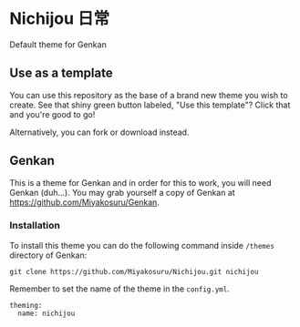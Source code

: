 # Nichijou 日常
Default theme for Genkan

## Use as a template
You can use this repository as the base of a brand new theme you wish to create. See that shiny green button labeled, "Use this template"? Click that and you're good to go!

Alternatively, you can fork or download instead.

## Genkan 
This is a theme for Genkan and in order for this to work, you will need Genkan (duh...). You may grab yourself a copy of Genkan at https://github.com/Miyakosuru/Genkan.

### Installation
To install this theme you can do the following command inside `/themes` directory of Genkan:
```
git clone https://github.com/Miyakosuru/Nichijou.git nichijou
```
Remember to set the name of the theme in the `config.yml`.
```
theming:
  name: nichijou
```
